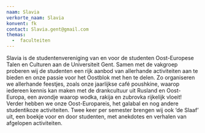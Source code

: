 ```yaml
---
naam: Slavia
verkorte_naam: Slavia
konvent: fk
contact: Slavia.gent@gmail.com
themas:
  -  faculteiten
---
```

Slavia is de studentenvereniging van en voor de studenten Oost-Europese Talen en Culturen aan de Universiteit Gent. Samen met de vakgroep proberen wij de studenten een rijk aanbod van allerhande activiteiten aan te bieden en onze passie voor het Oostblok met hen te delen. Zo organiseren we allerhande feestjes, zoals onze jaarlijkse café poushkine, waarop iedereen kennis kan maken met de drankcultuur uit Rusland en Oost-Europa, een avondje waarop wodka, rakija en zubrovka rijkelijk vloeit! Verder hebben we onze Oost-Europareis, het galabal en nog andere studentikoze activiteiten. Twee keer per semester brengen wij ook ‘de Slaaf’ uit, een boekje voor en door studenten, met anekdotes en verhalen van afgelopen activiteiten.
